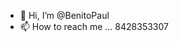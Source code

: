 - 👋 Hi, I’m @BenitoPaul
- 📫 How to reach me ... 8428353307

<!---
BenitoPaul/BenitoPaul is a ✨ special ✨ repository because its `README.md` (this file) appears on your GitHub profile.
You can click the Preview link to take a look at your changes.
--->
